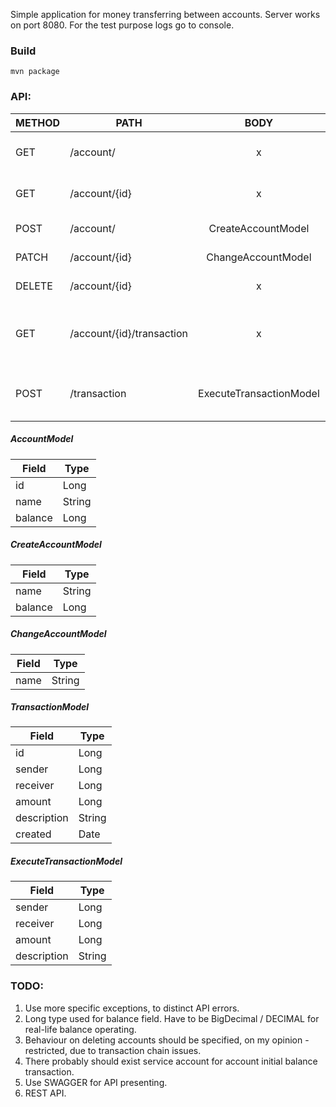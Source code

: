 Simple application for money transferring between accounts. Server works on port 8080. For the test purpose logs go to console.

### Build
```
mvn package
```

### API:

| METHOD | PATH                      |           BODY          | Response                | Description                                     |
|--------|---------------------------|:-----------------------:|-------------------------|-------------------------------------------------|
| GET    | /account/                 |            x            | Array of AccountModel            | Get all registered accounts                     |
| GET    | /account/{id}             |            x            | AccountModel     | Get one account by id                           |
| POST   | /account/                 |    CreateAccountModel   | AccountModel            | Create new account                              |
| PATCH  | /account/{id}             |    ChangeAccountModel   | AccountModel            | Change account                                  |
| DELETE | /account/{id}             |            x            |                         | Delete account                                  |
| GET    | /account/{id}/transaction |            x            | Array of TransactionModel | Get all transactions that correspond to account |
| POST   | /transaction              | ExecuteTransactionModel | TransactionModel        | Execute transaction between accounts            |

##### AccountModel

| Field   | Type   |
|---------|--------|
| id      | Long   |
| name    | String |
| balance | Long   |

##### CreateAccountModel

| Field   | Type   |
|---------|--------|
| name    | String |
| balance | Long   |

##### ChangeAccountModel

| Field   | Type   |
|---------|--------|
| name    | String |

##### TransactionModel

| Field       | Type   |
|-------------|--------|
| id          | Long   |
| sender      | Long   |
| receiver    | Long   |
| amount      | Long   |
| description | String |
| created     | Date   |

##### ExecuteTransactionModel

| Field       | Type   |
|-------------|--------|
| sender      | Long   |
| receiver    | Long   |
| amount      | Long   |
| description | String |






### TODO:
1. Use more specific exceptions, to distinct API errors.
2. Long type used for balance field. Have to be BigDecimal / DECIMAL for real-life balance operating.
3. Behaviour on deleting accounts should be specified, on my opinion - restricted, due to transaction chain issues.
4. There probably should exist service account for account initial balance transaction.
5. Use SWAGGER for API presenting.
6. REST API.